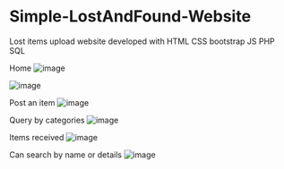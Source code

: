 # Simple-LostAndFound-Website
Lost items upload website developed with HTML CSS bootstrap JS PHP SQL

Home
![image](https://github.com/SunitraS/Simple-LostAndFound-Website/assets/160318101/115d3df4-6b24-4254-8ab6-fa11c747bcef)

![image](https://github.com/SunitraS/Simple-LostAndFound-Website/assets/160318101/99417b37-8f08-4a5d-b02a-8e515e077e10)


Post an item
![image](https://github.com/SunitraS/Simple-LostAndFound-Website/assets/160318101/d1e26ed1-60f5-48df-83db-cd42f97bdd49)

Query by categories
![image](https://github.com/SunitraS/Simple-LostAndFound-Website/assets/160318101/588a11fc-ef5d-4917-96f7-991402ea6b2f)

Items received
![image](https://github.com/SunitraS/Simple-LostAndFound-Website/assets/160318101/2f219927-6a45-4240-9df2-67f77fec976f)

Can search by name or details
![image](https://github.com/SunitraS/Simple-LostAndFound-Website/assets/160318101/8121e37c-d601-4e90-a1b1-be8ca9395ada)

